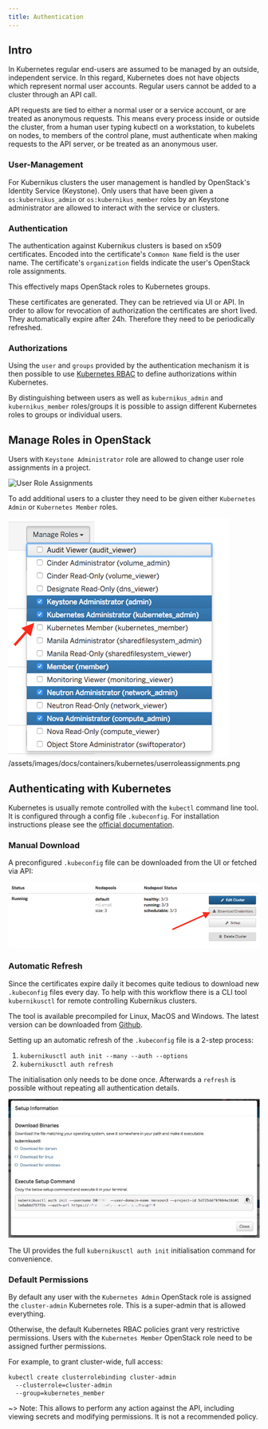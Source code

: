 ```yaml
---
title: Authentication
---
```


## Intro

In Kubernetes regular end-users are assumed to be managed by an outside,
independent service. In this regard, Kubernetes does not have objects which
represent normal user accounts. Regular users cannot be added to a cluster
through an API call.

API requests are tied to either a normal user or a service account, or are
treated as anonymous requests. This means every process inside or outside the
cluster, from a human user typing kubectl on a workstation, to kubelets on
nodes, to members of the control plane, must authenticate when making requests
to the API server, or be treated as an anonymous user.

### User-Management

For Kubernikus clusters the user management is handled by OpenStack's Identity
Service (Keystone). Only users that have been given a `os:kubernikus_admin` or
`os:kubernikus_member` roles by an Keystone administrator are allowed to interact
with the service or clusters.

### Authentication

The authentication against Kubernikus clusters is based on x509 certificates.
Encoded into the certificate's `Common Name` field is the user name. The
certificate's `organization` fields indicate the user's OpenStack role
assignments.

This effectively maps OpenStack roles to Kubernetes groups.

These certificates are generated. They can be retrieved via UI or API. In order
to allow for revocation of authorization the certificates are short lived. They
automatically expire after 24h. Therefore they need to be periodically
refreshed.

### Authorizations

Using the `user` and `groups` provided by the authentication mechanism it is
then possible to use [Kubernetes
RBAC](https://kubernetes.io/docs/admin/authorization/rbac/) to define
authorizations within Kubernetes.

By distinguishing between users as well as `kubernikus_admin` and `kubernikus_member`
roles/groups it is possible to assign different Kubernetes roles to groups or
individual users.

## Manage Roles in OpenStack

Users with `Keystone Administrator` role are allowed to change user role
assignments in a project.

![User Role
Assignments](https://raw.githubusercontent.com/sapcc/kubernikus/master/assets/images/docs/containers/kubernetes/userroleassignments.png)

To add additional users to a cluster they need to be
given either `Kubernetes Admin` or `Kubernetes Member` roles.

![Role Assignments](https://raw.githubusercontent.com/sapcc/kubernikus/master/assets/images/docs/containers/kubernetes/roleassignment.png)
/assets/images/docs/containers/kubernetes/userroleassignments.png

## Authenticating with Kubernetes

Kubernetes is usually remote controlled with the `kubectl` command line tool.
It is configured through a config file `.kubeconfig`. For installation
instructions please see the [official
documentation](https://kubernetes.io/docs/user-guide/kubectl-overview/).

### Manual Download
A preconfigured `.kubeconfig` file can be downloaded from the UI or fetched via
API:

![Download Credentials](https://raw.githubusercontent.com/sapcc/kubernikus/master/assets/images/docs/containers/kubernetes/credentials.png)

### Automatic Refresh

Since the certificates expire daily it becomes quite tedious to download new
`.kubeconfig` files every day. To help with this workflow there is a CLI tool
`kubernikusctl` for remote controlling Kubernikus clusters.

The tool is available precompiled for Linux, MacOS and Windows. The latest
version can be downloaded from [Github](https://github.com/sapcc/kubernikus/releases/latest).

Setting up an automatic refresh of the `.kubeconfig` file is a 2-step process:

  1. `kubernikusctl auth init --many --auth --options`
  2. `kubernikusctl auth refresh`

The initialisation only needs to be done once. Afterwards a `refresh` is
possible without repeating all authentication details.

![Setup](https://raw.githubusercontent.com/sapcc/kubernikus/master/assets/images/docs/containers/kubernetes/setup.png)

The UI provides the full `kubernikusctl auth init` initialisation command for
convenience.

### Default Permissions

By default any user with the `Kubernetes Admin` OpenStack role is assigned the
`cluster-admin` Kubernetes role. This is a super-admin that is allowed
everything.

Otherwise, the default Kubernetes RBAC policies grant very restrictive
permissions. Users with the `Kubernetes Member` OpenStack role need to be
assigned further permissions.

For example, to grant cluster-wide, full access:

```
kubectl create clusterrolebinding cluster-admin
  --clusterrole=cluster-admin
  --group=kubernetes_member
```

~> Note: This allows to perform any action against the API, including viewing secrets and modifying permissions. It is not a recommended policy.


